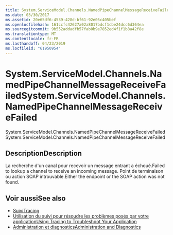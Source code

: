 ```yaml
---
title: System.ServiceModel.Channels.NamedPipeChannelMessageReceiveFailed
ms.date: 03/30/2017
ms.assetid: 20e65df6-4539-428d-bf61-92e05c405bef
ms.openlocfilehash: 161ccfc42627a02a8017bdcf1cbe24dcc6d364ea
ms.sourcegitcommit: 9b552addadfb57fab0b9e7852ed4f1f1b8a42f8e
ms.translationtype: MT
ms.contentlocale: fr-FR
ms.lasthandoff: 04/23/2019
ms.locfileid: "61950954"
---
```

# <a name="systemservicemodelchannelsnamedpipechannelmessagereceivefailed"></a><span data-ttu-id="e1e4e-102">System.ServiceModel.Channels.NamedPipeChannelMessageReceiveFailed</span><span class="sxs-lookup"><span data-stu-id="e1e4e-102">System.ServiceModel.Channels.NamedPipeChannelMessageReceiveFailed</span></span>
<span data-ttu-id="e1e4e-103">System.ServiceModel.Channels.NamedPipeChannelMessageReceiveFailed</span><span class="sxs-lookup"><span data-stu-id="e1e4e-103">System.ServiceModel.Channels.NamedPipeChannelMessageReceiveFailed</span></span>  
  
## <a name="description"></a><span data-ttu-id="e1e4e-104">Description</span><span class="sxs-lookup"><span data-stu-id="e1e4e-104">Description</span></span>  
 <span data-ttu-id="e1e4e-105">La recherche d'un canal pour recevoir un message entrant a échoué.</span><span class="sxs-lookup"><span data-stu-id="e1e4e-105">Failed to lookup a channel to receive an incoming message.</span></span> <span data-ttu-id="e1e4e-106">Point de terminaison ou action SOAP introuvable.</span><span class="sxs-lookup"><span data-stu-id="e1e4e-106">Either the endpoint or the SOAP action was not found.</span></span>  
  
## <a name="see-also"></a><span data-ttu-id="e1e4e-107">Voir aussi</span><span class="sxs-lookup"><span data-stu-id="e1e4e-107">See also</span></span>

- [<span data-ttu-id="e1e4e-108">Suivi</span><span class="sxs-lookup"><span data-stu-id="e1e4e-108">Tracing</span></span>](../../../../../docs/framework/wcf/diagnostics/tracing/index.md)
- [<span data-ttu-id="e1e4e-109">Utilisation du suivi pour résoudre les problèmes posés par votre application</span><span class="sxs-lookup"><span data-stu-id="e1e4e-109">Using Tracing to Troubleshoot Your Application</span></span>](../../../../../docs/framework/wcf/diagnostics/tracing/using-tracing-to-troubleshoot-your-application.md)
- [<span data-ttu-id="e1e4e-110">Administration et diagnostics</span><span class="sxs-lookup"><span data-stu-id="e1e4e-110">Administration and Diagnostics</span></span>](../../../../../docs/framework/wcf/diagnostics/index.md)
